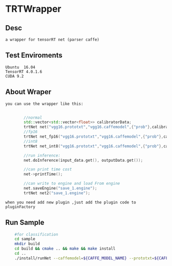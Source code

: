 # TRTWrapper

## Desc

    a wrapper for tensorRT net (parser caffe)

## Test Enviroments

    Ubuntu  16.04
    TensorRT 4.0.1.6
    CUDA 9.2

## About Wraper

    you can use the wrapper like this:
```cpp
    
        //normal
        std::vector<std::vector<float>> calibratorData;
        trtNet net("vgg16.prototxt","vgg16.caffemodel",{"prob"},calibratorData);
        //fp16
        trtNet net_fp16("vgg16.prototxt","vgg16.caffemodel",{"prob"},calibratorData,RUN_MODE:FLOAT16);
        //int8
        trtNet net_int8("vgg16.prototxt","vgg16.caffemodel",{"prob"},calibratorData,RUN_MODE:INT8);

        //run inference:
        net.doInference(input_data.get(), outputData.get());

        //can print time cost
        net->printTime();

        //can write to engine and load From engine
        net.saveEngine("save_1.engine");
        trtNet net2("save_1.engine");
```

    when you need add new plugin ,just add the plugin code to pluginFactory

## Run Sample

```bash
    #for classification
    cd sample
    mkdir build
    cd build && cmake .. && make && make install
    cd ..
    ./install/runNet --caffemodel=${CAFFE_MODEL_NAME} --prototxt=${CAFFE_PROTOTXT} --input=./test.jpg
```
    
